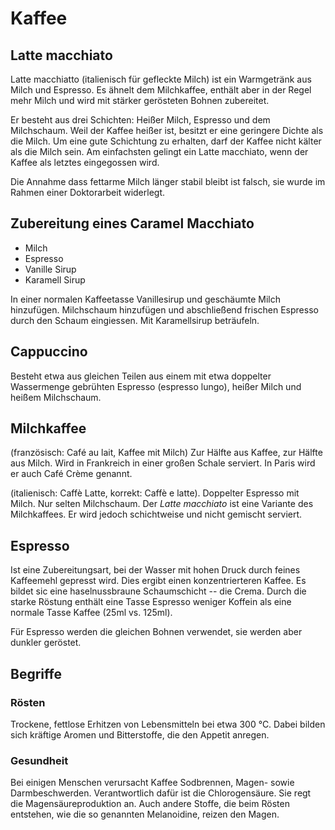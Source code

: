 # Kaffee #

## Latte macchiato ##

Latte macchiatto (italienisch für gefleckte Milch) ist ein Warmgetränk aus Milch und Espresso. Es ähnelt dem Milchkaffee, enthält aber in der Regel mehr Milch und wird mit stärker gerösteten Bohnen zubereitet.

Er besteht aus drei Schichten: Heißer Milch, Espresso und dem Milchschaum. Weil der Kaffee heißer ist, besitzt er eine geringere Dichte als die Milch. Um eine gute Schichtung zu erhalten, darf der Kaffee nicht kälter als die Milch sein. Am einfachsten gelingt ein Latte macchiato, wenn der Kaffee als letztes eingegossen wird.

Die Annahme dass fettarme Milch länger stabil bleibt ist falsch, sie wurde im Rahmen einer Doktorarbeit widerlegt.

## Zubereitung eines Caramel Macchiato ##

*   Milch
*   Espresso
*   Vanille Sirup
*   Karamell Sirup

In einer normalen Kaffeetasse Vanillesirup und geschäumte Milch hinzufügen. Milchschaum hinzufügen und abschließend frischen Espresso durch den Schaum eingiessen. Mit Karamellsirup beträufeln.

## Cappuccino ##

Besteht etwa aus gleichen Teilen aus einem mit etwa doppelter Wassermenge gebrühten Espresso (espresso lungo), heißer Milch und heißem Milchschaum.

## Milchkaffee ##

(französisch: Café au lait, Kaffee mit Milch) Zur Hälfte aus Kaffee, zur Hälfte aus Milch. Wird in Frankreich in einer großen Schale serviert. In Paris wird er auch Café Crème genannt.

(italienisch: Caffè Latte, korrekt: Caffè e latte). Doppelter Espresso mit Milch. Nur selten Milchschaum. Der _Latte macchiato_ ist eine Variante des Milchkaffees. Er wird jedoch schichtweise und nicht gemischt serviert.

## Espresso ##

Ist eine Zubereitungsart, bei der Wasser mit hohen Druck durch feines Kaffeemehl gepresst wird. Dies ergibt einen konzentrierteren Kaffee. Es bildet sic eine haselnussbraune Schaumschicht -- die Crema. Durch die starke Röstung enthält eine Tasse Espresso weniger Koffein als eine normale Tasse Kaffee (25ml vs. 125ml).

Für Espresso werden die gleichen Bohnen verwendet, sie werden aber dunkler geröstet.

## Begriffe ##

### Rösten ###

Trockene, fettlose Erhitzen von Lebensmitteln bei etwa 300 °C. Dabei bilden sich kräftige Aromen und Bitterstoffe, die den Appetit anregen.

### Gesundheit ###

Bei einigen Menschen verursacht Kaffee Sodbrennen, Magen- sowie Darmbeschwerden. Verantwortlich dafür ist die Chlorogensäure. Sie regt die Magensäureproduktion an. Auch andere Stoffe, die beim Rösten entstehen, wie die so genannten Melanoidine, reizen den Magen.
